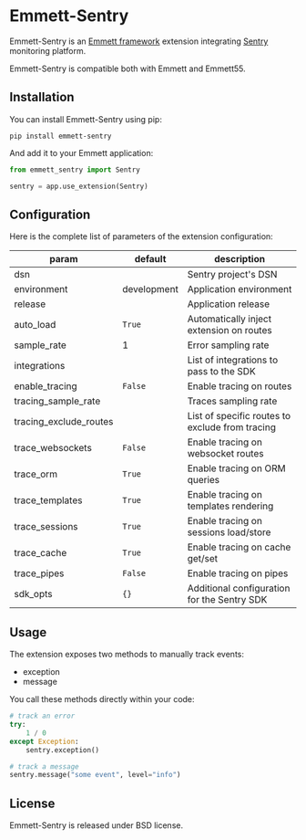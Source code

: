 # Emmett-Sentry

Emmett-Sentry is an [Emmett framework](https://emmett.sh) extension integrating [Sentry](https://sentry.io) monitoring platform.

Emmett-Sentry is compatible both with Emmett and Emmett55.

## Installation

You can install Emmett-Sentry using pip:

    pip install emmett-sentry

And add it to your Emmett application:

```python
from emmett_sentry import Sentry

sentry = app.use_extension(Sentry)
```

## Configuration

Here is the complete list of parameters of the extension configuration:

| param | default | description |
| --- | --- | --- |
| dsn | | Sentry project's DSN |
| environment | development | Application environment |
| release | | Application release |
| auto\_load | `True` | Automatically inject extension on routes |
| sample\_rate | 1 | Error sampling rate |
| integrations | | List of integrations to pass to the SDK |
| enable\_tracing | `False` | Enable tracing on routes |
| tracing\_sample\_rate | | Traces sampling rate |
| tracing\_exclude\_routes | | List of specific routes to exclude from tracing | 
| trace\_websockets | `False` | Enable tracing on websocket routes |
| trace\_orm | `True` | Enable tracing on ORM queries |
| trace\_templates | `True` | Enable tracing on templates rendering |
| trace\_sessions | `True` | Enable tracing on sessions load/store |
| trace\_cache | `True` | Enable tracing on cache get/set |
| trace\_pipes | `False` | Enable tracing on pipes |
| sdk\_opts | `{}` | Additional configuration for the Sentry SDK |

## Usage

The extension exposes two methods to manually track events:

- exception
- message

You call these methods directly within your code:

```python
# track an error
try:
    1 / 0
except Exception:
    sentry.exception()

# track a message
sentry.message("some event", level="info")
```

## License

Emmett-Sentry is released under BSD license.
